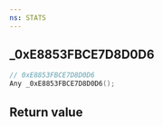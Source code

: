 ```yaml
---
ns: STATS
---
```

## _0xE8853FBCE7D8D0D6

```c
// 0xE8853FBCE7D8D0D6
Any _0xE8853FBCE7D8D0D6();
```


## Return value
